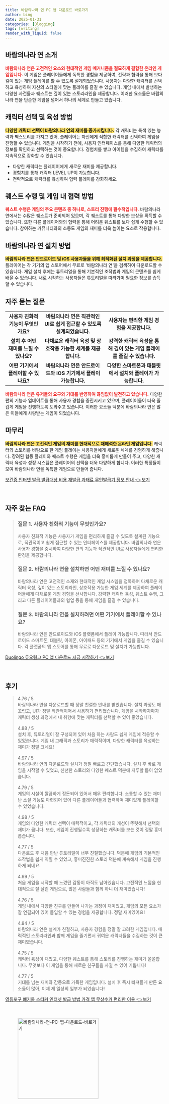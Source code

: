 ```yaml
---
title: 바람의나라 연 PC 앱 다운로드 바로가기
author: bing
date: 2025-01-31
categories: [Blogging]
tags: [writing]
render_with_liquid: false
---
```



<h2 id='바람의나라연소개'>바람의나라 연 소개</h2>

<p><b><span style="color: #ee2323;">바람의나라 연은 고전적인 요소와 현대적인 게임 메커니즘을 절묘하게 결합한 온라인 게임입니다.</span></b> 이 게임은 플레이어들에게 독특한 경험을 제공하여, 전략과 협력을 통해 보다 깊이 있는 게임 플레이를 할 수 있도록 설계되었습니다. 사용자는 다양한 캐릭터를 선택하고 육성하여 자신의 스타일에 맞는 플레이를 즐길 수 있습니다. 게임 내에서 발생하는 다양한 사건들과 퀘스트는 깊이 있는 스토리라인을 제공합니다. 이러한 요소들은 바람의나라 연을 단순한 게임을 넘어서 하나의 세계로 만들고 있습니다.</p>

<h2 id='캐릭터선택육성'>캐릭터 선택 및 육성 방법</h2>

<p><b><span style="background-color: #ffe066;">다양한 캐릭터 선택이 바람의나라 연의 재미를 증가시킵니다.</span></b> 각 캐릭터는 특색 있는 능력과 백스토리를 가지고 있어, 플레이어는 자신에게 적합한 캐릭터를 선택하여 게임을 진행할 수 있습니다. 게임을 시작하기 전에, 사용자 인터페이스를 통해 다양한 캐릭터의 정보를 확인하고 선택하는 것이 중요합니다. 경험치를 쌓고 아이템을 수집하여 캐릭터를 지속적으로 강화할 수 있습니다.</p>

<ul>
    <li>다양한 캐릭터는 플레이어에게 새로운 재미를 제공합니다.</li>
    <li>경험치를 통해 캐릭터 LEVEL UP이 가능합니다.</li>
    <li>전략적으로 캐릭터를 육성하여 협력 플레이를 강화하세요.</li>
</ul>

<h2 id='퀘스트수행협력방법'>퀘스트 수행 및 게임 내 협력 방법</h2>

<p><b><span style="color: #ee2323;">퀘스트 수행은 게임의 주요 콘텐츠 중 하나로, 스토리 진행에 필수적입니다.</span></b> 바람의나라 연에서는 수많은 퀘스트가 준비되어 있으며, 각 퀘스트를 통해 다양한 보상을 획득할 수 있습니다. 또한 다른 플레이어와의 협력을 통해 어려운 퀘스트를 보다 쉽게 수행할 수 있습니다. 참여하는 커뮤니티와의 소통도 게임의 재미를 더욱 높이는 요소로 작용합니다.</p>

<h2 id='바람의나라연설치방법'>바람의나라 연 설치 방법</h2>

<p><b><span style="background-color: #ffe066;">바람의나라 연은 안드로이드 및 iOS 사용자들을 위해 최적화된 설치 과정을 제공합니다.</span></b> 플레이어는 각 기기의 앱 스토어에서 무료로 '바람의나라 연'을 검색하여 다운로드할 수 있습니다. 게임 설치 후에는 튜토리얼을 통해 기본적인 조작법과 게임의 콘텐츠를 쉽게 배울 수 있습니다. 새로 시작하는 사용자들은 튜토리얼을 따라가며 필요한 정보를 습득할 수 있습니다.</p>

<h2 id='자주묻는질문'>자주 묻는 질문</h2>

<table>
    <tr>
        <td style="text-align: center; height: 17px;"><b>사용자 친화적 기능이 무엇인가요?</b></td>
        <td style="text-align: center; height: 17px;"><b>바람의나라 연은 직관적인 UI로 쉽게 접근할 수 있도록 설계되었습니다.</b></td>
        <td style="text-align: center; height: 17px;"><b>사용자는 편리한 게임 경험을 제공합니다.</b></td>
    </tr>
    <tr>
        <td style="text-align: center; height: 17px;"><b>설치 후 어떤 재미를 느낄 수 있나요?</b></td>
        <td style="text-align: center; height: 17px;"><b>다채로운 캐릭터 육성 및 상호작용 가능한 세계를 제공합니다.</b></td>
        <td style="text-align: center; height: 17px;"><b>강력한 캐릭터 육성을 통해 깊이 있는 게임 플레이를 즐길 수 있습니다.</b></td>
    </tr>
    <tr>
        <td style="text-align: center; height: 17px;"><b>어떤 기기에서 플레이할 수 있나요?</b></td>
        <td style="text-align: center; height: 17px;"><b>바람의나라 연은 안드로이드와 iOS 기기에서 플레이 가능합니다.</b></td>
        <td style="text-align: center; height: 17px;"><b>다양한 스마트폰과 태블릿에서 설치와 플레이가 가능합니다.</b></td>
    </tr>
</table>

<p><b><span style="color: #ee2323;">바람의나라 연은 유저들의 요구와 기대를 반영하여 끊임없이 발전하고 있습니다.</span></b> 다양한 편의 기능과 업데이트를 통해 사용자 경험을 증진시키고 있으며, 플레이어들이 더욱 즐겁게 게임을 진행하도록 도와주고 있습니다. 이러한 요소들 덕분에 바람의나라 연은 많은 이들에게 사랑받는 게임이 되었습니다.</p>

<h2 id='마무리'>마무리</h2>

<p><b><span style="background-color: #ffe066;">바람의나라 연은 고전적인 게임의 재미를 현대적으로 재해석한 온라인 게임입니다.</span></b> 캐릭터와 스토리를 바탕으로 한 게임 플레이는 사용자들에게 새로운 세계를 경험하게 해줍니다. 장려된 협동 플레이와 퀘스트 수행은 게임을 더욱 흥미롭게 만들어 주고, 다양한 캐릭터 육성과 성장 시스템은 플레이어의 선택을 더욱 다양하게 합니다. 이러한 특징들이 모여 바람의나라 연을 독특한 게임으로 만들어 줍니다.</p>


<p><a class="click-button" title="보건증 인터넷 발급 발급대상 비용 재발급 과태료 무인발급기 정보 안내" href="https://greenforu.github.io/posts/%EB%B3%B4%EA%B1%B4%EC%A6%9D-%EC%9D%B8%ED%84%B0%EB%84%B7-%EB%B0%9C%EA%B8%89-%EB%B0%9C%EA%B8%89%EB%8C%80%EC%83%81-%EB%B9%84%EC%9A%A9-%EC%9E%AC%EB%B0%9C%EA%B8%89-%EA%B3%BC%ED%83%9C%EB%A3%8C-%EB%AC%B4%EC%9D%B8%EB%B0%9C%EA%B8%89%EA%B8%B0-%EC%A0%95%EB%B3%B4-%EC%95%88%EB%82%B4/" rel="dofollow">보건증 인터넷 발급 발급대상 비용 재발급 과태료 무인발급기 정보 안내 👈 보기</a></p><br>
<h2 id='자주_찾는_FAQ'>자주 찾는 FAQ</h2>
<div itemscope="" itemtype="https://schema.org/FAQPage"> 
<blockquote> 
<div itemscope="" itemprop="mainEntity" itemtype="https://schema.org/Question"> 
<h3 itemprop="name">질문 1. 사용자 친화적 기능이 무엇인가요?</h3> 
<div itemscope="" itemprop="acceptedAnswer" itemtype="https://schema.org/Answer"> 
<span itemprop="text"> 
<p>사용자 친화적 기능은 사용자가 게임을 편리하게 즐길 수 있도록 설계된 기능으로, 직관적이고 쉽게 접근할 수 있는 인터페이스를 제공합니다. 바람의나라 연은 사용자 경험을 중시하여 다양한 편의 기능과 직관적인 UI로 사용자들에게 편리한 환경을 제공합니다.</p> 
</span> 
</div> 
</div> 

<div itemscope="" itemprop="mainEntity" itemtype="https://schema.org/Question"> 
<h3 itemprop="name">질문 2. 바람의나라 연을 설치하면 어떤 재미를 느낄 수 있나요?</h3> 
<div itemscope="" itemprop="acceptedAnswer" itemtype="https://schema.org/Answer"> 
<span itemprop="text"> 
<p>바람의나라 연은 고전적인 소재와 현대적인 게임 시스템을 접목하여 다채로운 캐릭터 육성, 깊이 있는 스토리라인, 상호작용 가능한 게임 세계를 제공하여 플레이어들에게 다채로운 게임 경험을 선사합니다. 강력한 캐릭터 육성, 퀘스트 수행, 그리고 다른 플레이어들과의 협업 등을 통해 게임을 즐길 수 있습니다.</p> 
</span> 
</div> 
</div> 

<div itemscope="" itemprop="mainEntity" itemtype="https://schema.org/Question"> 
<h3 itemprop="name">질문 3. 바람의나라 연을 설치하려면 어떤 기기에서 플레이할 수 있나요?</h3> 
<div itemscope="" itemprop="acceptedAnswer" itemtype="https://schema.org/Answer"> 
<span itemprop="text"> 
<p>바람의나라 연은 안드로이드와 iOS 플랫폼에서 플레이 가능합니다. 따라서 안드로이드 스마트폰, 태블릿, 아이폰, 아이패드 등의 기기에서 게임을 즐길 수 있습니다. 각 플랫폼의 앱 스토어를 통해 무료로 다운로드 및 설치가 가능합니다.</p> 
</span> 
</div> 
</div> 
</blockquote> 
</div>
<p><a class="click-button" title="Duolingo 듀오링고 PC 앱 다운로드 지금 시작하기" href="https://greenforu.github.io/posts/Duolingo-%EB%93%80%EC%98%A4%EB%A7%81%EA%B3%A0-PC-%EC%95%B1-%EB%8B%A4%EC%9A%B4%EB%A1%9C%EB%93%9C-%EC%A7%80%EA%B8%88-%EC%8B%9C%EC%9E%91%ED%95%98%EA%B8%B0/" rel="dofollow">Duolingo 듀오링고 PC 앱 다운로드 지금 시작하기 👈 보기</a></p><br>
<h2 id='후기'>후기</h2>
<div itemscope itemtype="https://schema.org/Product">
  <blockquote>
  <div itemprop="review" itemscope itemtype="https://schema.org/Review">
      <div itemprop="reviewRating" itemscope itemtype="https://schema.org/Rating"> <span itemprop="ratingValue">4.76</span> / <span itemprop="bestRating">5</span> </div>
      <span itemprop="reviewBody">바람의나라 연을 다운로드할 때 정말 친절한 안내를 받았습니다. 설치 과정도 매끄럽고, UI가 정말 직관적이어서 사용하기 편리했습니다. 게임을 시작하자마자 캐릭터 생성 과정에서 내 취향에 맞는 캐릭터를 선택할 수 있어 좋았습니다.</span>
  </div>
  <br>
  <div itemprop="review" itemscope itemtype="https://schema.org/Review">
      <div itemprop="reviewRating" itemscope itemtype="https://schema.org/Rating"> <span itemprop="ratingValue">4.88</span> / <span itemprop="bestRating">5</span> </div>
      <span itemprop="reviewBody">설치 후, 튜토리얼이 잘 구성되어 있어 처음 하는 사람도 쉽게 게임에 적응할 수 있었습니다. 게임 내 그래픽과 스토리가 매력적이며, 다양한 캐릭터를 육성하는 재미가 정말 크네요!</span>
  </div>
  <br>
  <div itemprop="review" itemscope itemtype="https://schema.org/Review">
      <div itemprop="reviewRating" itemscope itemtype="https://schema.org/Rating"> <span itemprop="ratingValue">4.97</span> / <span itemprop="bestRating">5</span> </div>
      <span itemprop="reviewBody">바람의나라 연의 다운로드와 설치가 정말 빠르고 간단했습니다. 설치 후 바로 게임을 시작할 수 있었고, 신선한 스토리와 다양한 퀘스트 덕분에 지루할 틈이 없었습니다.</span>
  </div>
  <br>
  <div itemprop="review" itemscope itemtype="https://schema.org/Review">
      <div itemprop="reviewRating" itemscope itemtype="https://schema.org/Rating"> <span itemprop="ratingValue">4.79</span> / <span itemprop="bestRating">5</span> </div>
      <span itemprop="reviewBody">게임의 시설이 깔끔하게 정돈되어 있어서 매우 편리합니다. 소통할 수 있는 재미난 소셜 기능도 마련되어 있어 다른 플레이어들과 협력하며 재미있게 플레이할 수 있었습니다.</span>
  </div>
  <br>
  <div itemprop="review" itemscope itemtype="https://schema.org/Review">
      <div itemprop="reviewRating" itemscope itemtype="https://schema.org/Rating"> <span itemprop="ratingValue">4.98</span> / <span itemprop="bestRating">5</span> </div>
      <span itemprop="reviewBody">게임의 다양한 캐릭터 선택이 매력적이고, 각 캐릭터의 개성이 뚜렷해서 선택의 재미가 큽니다. 또한, 게임이 진행될수록 성장하는 캐릭터를 보는 것이 정말 흥미롭습니다.</span>
  </div>
  <br>
  <div itemprop="review" itemscope itemtype="https://schema.org/Review">
      <div itemprop="reviewRating" itemscope itemtype="https://schema.org/Rating"> <span itemprop="ratingValue">4.77</span> / <span itemprop="bestRating">5</span> </div>
      <span itemprop="reviewBody">다운로드 후 처음 만난 튜토리얼이 너무 친절했습니다. 덕분에 게임의 기본적인 조작법을 쉽게 익힐 수 있었고, 흥미진진한 스토리 덕분에 계속해서 게임을 진행하게 되네요.</span>
  </div>
  <br>
  <div itemprop="review" itemscope itemtype="https://schema.org/Review">
      <div itemprop="reviewRating" itemscope itemtype="https://schema.org/Rating"> <span itemprop="ratingValue">4.99</span> / <span itemprop="bestRating">5</span> </div>
      <span itemprop="reviewBody">처음 게임을 시작할 때 느꼈던 감동이 아직도 남아있습니다. 고전적인 느낌을 현대적으로 잘 살린 게임으로, 많은 사람들과 함께 하니 더 재미있습니다!</span>
  </div>
  <br>
  <div itemprop="review" itemscope itemtype="https://schema.org/Review">
      <div itemprop="reviewRating" itemscope itemtype="https://schema.org/Rating"> <span itemprop="ratingValue">4.76</span> / <span itemprop="bestRating">5</span> </div>
      <span itemprop="reviewBody">게임 내에서 다양한 친구를 만들어 나가는 과정이 재미있고, 게임의 모든 요소가 잘 연결되어 있어 몰입할 수 있는 경험을 제공합니다. 정말 재미있어요!</span>
  </div>
  <br>
  <div itemprop="review" itemscope itemtype="https://schema.org/Review">
      <div itemprop="reviewRating" itemscope itemtype="https://schema.org/Rating"> <span itemprop="ratingValue">4.84</span> / <span itemprop="bestRating">5</span> </div>
      <span itemprop="reviewBody">바람의나라 연은 설계가 친절하고, 사용자 경험을 정말 잘 고려한 게임입니다. 매력적인 스토리라인과 함께 게임을 즐기면서 귀여운 캐릭터들을 수집하는 것이 큰 재미였습니다.</span>
  </div>
  <br>
  <div itemprop="review" itemscope itemtype="https://schema.org/Review">
      <div itemprop="reviewRating" itemscope itemtype="https://schema.org/Rating"> <span itemprop="ratingValue">4.75</span> / <span itemprop="bestRating">5</span> </div>
      <span itemprop="reviewBody">캐릭터 육성이 재밌고, 다양한 퀘스트를 통해 스토리를 진행하는 재미가 쏠쏠합니다. 무엇보다 이 게임을 통해 새로운 친구들을 사귈 수 있어 기쁩니다!</span>
  </div>
  <br>
  <div itemprop="review" itemscope itemtype="https://schema.org/Review">
      <div itemprop="reviewRating" itemscope itemtype="https://schema.org/Rating"> <span itemprop="ratingValue">4.77</span> / <span itemprop="bestRating">5</span> </div>
      <span itemprop="reviewBody">기대를 넘는 재미와 감동으로 가득한 게임입니다. 설치 후 즉시 빠져들게 만든 요소들이 많아, 이제 제 일상의 일부가 되었습니다!</span>
  </div>
  </blockquote>
</div>
<p><a class="click-button" title="영등포구 폐기물 스티커 인터넷 발급 방법 가격 앱 무상수거 편리한 이용" href="https://greenforu.github.io/posts/%EC%98%81%EB%93%B1%ED%8F%AC%EA%B5%AC-%ED%8F%90%EA%B8%B0%EB%AC%BC-%EC%8A%A4%ED%8B%B0%EC%BB%A4-%EC%9D%B8%ED%84%B0%EB%84%B7-%EB%B0%9C%EA%B8%89-%EB%B0%A9%EB%B2%95-%EA%B0%80%EA%B2%A9-%EC%95%B1-%EB%AC%B4%EC%83%81%EC%88%98%EA%B1%B0-%ED%8E%B8%EB%A6%AC%ED%95%9C-%EC%9D%B4%EC%9A%A9/" rel="dofollow">영등포구 폐기물 스티커 인터넷 발급 방법 가격 앱 무상수거 편리한 이용 👈 보기</a></p><br>
<figure class="image"><img src="https://greenforu.github.io/assets/img/thumbnail/바람의나라-연-PC-앱-다운로드-바로가기.webp" alt="바람의나라-연-PC-앱-다운로드-바로가기" width="256" height="256"></figure>